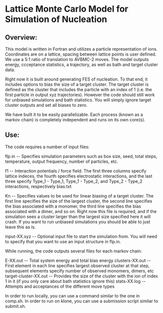 # Lattice Monte Carlo Model for Simulation of Nucleation

## Overview: 
This model is written in Fortran and utilizes a particle representation of ions. Coordinates are on a lattice, spacing between lattice points is user defined. We use a 5:1 ratio of translation to AVBMC-2 moves. The model outputs energy, ccceptance statistics, a trajectory, as well as bath and target cluster data. 

Right now it is built around generating FES of nucleation. To that end, it includes options to bias the size of a target cluster. The target cluster is defined as the cluster that includes the particle with an index of 1 (i.e. the first particle in output xyz trajectories). However the code should still work for unbiased simulations and bath statistics. You will simply ignore target cluster outputs and set all biases to zero.

We have built it to be easily parallelizable. Each process (known as a markov chain) is completely independent and runs on its own core(s). 

## Use:
The code requires a number of input files:

flp.in -- Specifies simulation parameters such as box size, seed, total steps, temperature, output frequency, number of particles, etc.

f1 -- Interaction potentials / force field. The first three columns specify lattice indeces, the fourth specifies electrostatic interactions, and the last three specify Type_1 - Type_1, Type_1 - Type_2, and Type_2 - Type_2 interactions, respectively
bias.txt

Kn -- Specifies values to be used for linear biasing of a target cluster. The first line specifies the size of the largest cluster, the second line specifies the bias associated with a monomer, the third line specifies the bias associated with a dimer, and so on. Right now this file is required, and if the simulation sees a cluster larger than the largest size specified here it will crash. If you want to run unbiased simulations you should be able to just leave this as is.

input-XX.xyz -- Optional input file to start the simulation from. You will need to specify that you want to use an input structure in flp.in.

While running, the code outputs several files for each markov chain:

E-XX.out -- Total system energy and total bias energy
clusters-XX.out -- First element in each line specifies largest observed cluster at that step, subsequent elements specify number of observed monomers, dimers, etc
target-cluster-XX.out -- Provides the size of the cluster with the ion of index 1 in it (if you only care about bath statistics ignore this)
stats-XX.log -- Attempts and acceptances of the different move types

In order to run locally, you can use a command similar to the one in comp.sh. In order to run on klone, you can use a submission script similar to submit.sh. 

